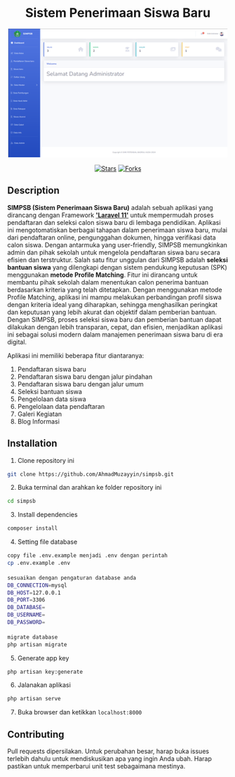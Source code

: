 <div align="center">
    
# **Sistem Penerimaan Siswa Baru**

<img src="/public/img/Dashboard.png" width="500" alt="Img Dashboard" >

</div>
</div>
<p align="center">
<a href="https://github.com/AhmadMuzayyin/simpsb/stargazers" target="_blank"><img src="https://img.shields.io/github/stars/AhmadMuzayyin/simpsb" alt="Stars" /></a>
<a href="https://github.com/AhmadMuzayyin/simpsb/network/members" target="_blank"><img src="https://img.shields.io/github/forks/AhmadMuzayyin/simpsb" alt="Forks" /></a>
</p>

## Description
**SIMPSB (Sistem Penerimaan Siswa Baru)** adalah sebuah aplikasi yang dirancang dengan Framework **['Laravel 11']('https://laravel.com/docs/11.x/')** untuk mempermudah proses pendaftaran dan seleksi calon siswa baru di lembaga pendidikan. Aplikasi ini mengotomatiskan berbagai tahapan dalam penerimaan siswa baru, mulai dari pendaftaran online, pengunggahan dokumen, hingga verifikasi data calon siswa. Dengan antarmuka yang user-friendly, SIMPSB memungkinkan admin dan pihak sekolah untuk mengelola pendaftaran siswa baru secara efisien dan terstruktur.
Salah satu fitur unggulan dari SIMPSB adalah **seleksi bantuan siswa** yang dilengkapi dengan sistem pendukung keputusan (SPK) menggunakan **metode Profile Matching**. Fitur ini dirancang untuk membantu pihak sekolah dalam menentukan calon penerima bantuan berdasarkan kriteria yang telah ditetapkan. Dengan menggunakan metode Profile Matching, aplikasi ini mampu melakukan perbandingan profil siswa dengan kriteria ideal yang diharapkan, sehingga menghasilkan peringkat dan keputusan yang lebih akurat dan objektif dalam pemberian bantuan.
Dengan SIMPSB, proses seleksi siswa baru dan pemberian bantuan dapat dilakukan dengan lebih transparan, cepat, dan efisien, menjadikan aplikasi ini sebagai solusi modern dalam manajemen penerimaan siswa baru di era digital.

Aplikasi ini memiliki beberapa fitur diantaranya:
1. Pendaftaran siswa baru
2. Pendaftaran siswa baru dengan jalur pindahan
3. Pendaftaran siswa baru dengan jalur umum
4. Seleksi bantuan siswa
5. Pengelolaan data siswa
6. Pengelolaan data pendaftaran
7. Galeri Kegiatan
8. Blog Informasi

## Installation
1. Clone repository ini
```bash
git clone https://github.com/AhmadMuzayyin/simpsb.git
```
2. Buka terminal dan arahkan ke folder repository ini
```bash
cd simpsb
```
3. Install dependencies
```bash
composer install
```
4. Setting file database
```bash
copy file .env.example menjadi .env dengan perintah
cp .env.example .env

sesuaikan dengan pengaturan database anda
DB_CONNECTION=mysql
DB_HOST=127.0.0.1
DB_PORT=3306
DB_DATABASE=
DB_USERNAME=
DB_PASSWORD=

migrate database
php artisan migrate
```
5. Generate app key
```bash
php artisan key:generate
```
6. Jalanakan aplikasi
```bash
php artisan serve
```
7. Buka browser dan ketikkan `localhost:8000`

## Contributing
Pull requests dipersilakan. Untuk perubahan besar, harap buka issues terlebih dahulu untuk mendiskusikan apa yang ingin Anda ubah.
Harap pastikan untuk memperbarui unit test sebagaimana mestinya.